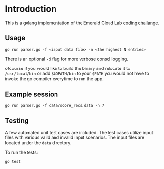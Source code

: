 # Introduction

This is a golang implementation of the Emerald Cloud Lab [coding challange](challange.md). 

## Usage

``` 
go run parser.go -f <input data file> -n <the highest N entries>
```

There is an optional `-d` flag for more verbose consol logging.

ofcourse if you would like to build the binary and relocate it to `/usr/local/bin` or add `$GOPATH/bin` to your `$PATH` you would not have to invoke the go compiler everytime to run the app.

## Example session

```
go run parser.go -f data/score_recs.data -n 7
```

## Testing

A few automated unit test cases are included. The test cases utilize input files with various vaild and invalid input scenarios. The input files are located under the `data` directory.

To run the tests:

```
go test
``` 

